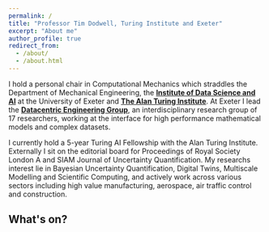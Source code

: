 ```yaml
---
permalink: /
title: "Professor Tim Dodwell, Turing Institute and Exeter"
excerpt: "About me"
author_profile: true
redirect_from: 
  - /about/
  - /about.html
---
```


I hold a personal chair in Computational Mechanics which straddles the Department of Mechanical Engineering, the [**Institute of Data Science and AI**](https://www.exeter.ac.uk/idsai/) at the University of Exeter and [**The Alan Turing Institute**](https://www.turing.ac.uk). At Exeter I lead the [**Datacentric Engineering Group**](https://www.datacentricengineering.co.uk), an interdisciplinary research group of 17 researchers, working at the interface for high performance mathematical models and complex datasets.
 
I currently hold a 5-year Turing AI Fellowship with the Alan Turing Institute. Externally I sit on the editorial board for Proceedings of Royal Society London A and SIAM Journal of Uncertainty Quantification. My researchs interest lie in Bayesian Uncertainty Quantification, Digital Twins, Multiscale Modelling and Scientific Computing, and actively work across various sectors including high value manufacturing, aerospace, air traffic control and construction.

## What's on? 
